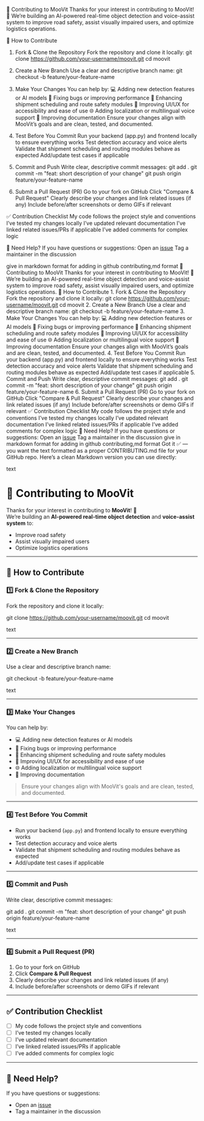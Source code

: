 🚗 Contributing to MooVit
Thanks for your interest in contributing to MooVit! 🚀
We’re building an AI-powered real-time object detection and voice-assist system to improve road safety, assist visually impaired users, and optimize logistics operations.


📌 How to Contribute
1. Fork & Clone the Repository
Fork the repository and clone it locally:
git clone https://github.com/your-username/moovit.git
cd moovit
2. Create a New Branch
Use a clear and descriptive branch name:
git checkout -b feature/your-feature-name


3. Make Your Changes
You can help by:
💻 Adding new detection features or AI models
🐞 Fixing bugs or improving performance
🧪 Enhancing shipment scheduling and route safety modules
🎨 Improving UI/UX for accessibility and ease of use
🌐 Adding localization or multilingual voice support
📄 Improving documentation
Ensure your changes align with MooVit’s goals and are clean, tested, and documented.


4. Test Before You Commit
Run your backend (app.py) and frontend locally to ensure everything works
Test detection accuracy and voice alerts
Validate that shipment scheduling and routing modules behave as expected
Add/update test cases if applicable


5. Commit and Push
Write clear, descriptive commit messages:
git add .
git commit -m "feat: short description of your change"
git push origin feature/your-feature-name


6. Submit a Pull Request (PR)
Go to your fork on GitHub
Click "Compare & Pull Request"
Clearly describe your changes and link related issues (if any)
Include before/after screenshots or demo GIFs if relevant


✅ Contribution Checklist
My code follows the project style and conventions
I’ve tested my changes locally
I’ve updated relevant documentation
I’ve linked related issues/PRs if applicable
I’ve added comments for complex logic


💬 Need Help?
If you have questions or suggestions:
Open an [issue](https://github.com/ShubhangiRoy12/moovit/issues)
Tag a maintainer in the discussion

give in markdown format for adding in github contributing,md format
🚗 Contributing to MooVit Thanks for your interest in contributing to MooVit! 🚀 We’re building an AI-powered real-time object detection and voice-assist system to improve road safety, assist visually impaired users, and optimize logistics operations. 📌 How to Contribute 1. Fork & Clone the Repository Fork the repository and clone it locally: git clone https://github.com/your-username/moovit.git cd moovit 2. Create a New Branch Use a clear and descriptive branch name: git checkout -b feature/your-feature-name 3. Make Your Changes You can help by: 💻 Adding new detection features or AI models 🐞 Fixing bugs or improving performance 🧪 Enhancing shipment scheduling and route safety modules 🎨 Improving UI/UX for accessibility and ease of use 🌐 Adding localization or multilingual voice support 📄 Improving documentation Ensure your changes align with MooVit’s goals and are clean, tested, and documented. 4. Test Before You Commit Run your backend (app.py) and frontend locally to ensure everything works Test detection accuracy and voice alerts Validate that shipment scheduling and routing modules behave as expected Add/update test cases if applicable 5. Commit and Push Write clear, descriptive commit messages: git add . git commit -m "feat: short description of your change" git push origin feature/your-feature-name 6. Submit a Pull Request (PR) Go to your fork on GitHub Click "Compare & Pull Request" Clearly describe your changes and link related issues (if any) Include before/after screenshots or demo GIFs if relevant ✅ Contribution Checklist My code follows the project style and conventions I’ve tested my changes locally I’ve updated relevant documentation I’ve linked related issues/PRs if applicable I’ve added comments for complex logic 💬 Need Help? If you have questions or suggestions: Open an [issue](https://github.com/ShubhangiRoy12/moovit/issues) Tag a maintainer in the discussion give in markdown format for adding in github contributing,md format
Got it ✅ — you want the text formatted as a proper CONTRIBUTING.md file for your GitHub repo.
Here’s a clean Markdown version you can use directly:

text
# 🚗 Contributing to MooVit

Thanks for your interest in contributing to **MooVit**! 🚀  
We’re building an **AI-powered real-time object detection** and **voice-assist system** to:

- Improve road safety  
- Assist visually impaired users  
- Optimize logistics operations  

---

## 📌 How to Contribute

### 1️⃣ Fork & Clone the Repository
Fork the repository and clone it locally:

git clone https://github.com/your-username/moovit.git
cd moovit

text

---

### 2️⃣ Create a New Branch
Use a clear and descriptive branch name:

git checkout -b feature/your-feature-name

text

---

### 3️⃣ Make Your Changes
You can help by:

- 💻 Adding new detection features or AI models  
- 🐞 Fixing bugs or improving performance  
- 🧪 Enhancing shipment scheduling and route safety modules  
- 🎨 Improving UI/UX for accessibility and ease of use  
- 🌐 Adding localization or multilingual voice support  
- 📄 Improving documentation  

> Ensure your changes align with MooVit's goals and are clean, tested, and documented.

---

### 4️⃣ Test Before You Commit
- Run your backend (`app.py`) and frontend locally to ensure everything works  
- Test detection accuracy and voice alerts  
- Validate that shipment scheduling and routing modules behave as expected  
- Add/update test cases if applicable  

---

### 5️⃣ Commit and Push
Write clear, descriptive commit messages:

git add .
git commit -m "feat: short description of your change"
git push origin feature/your-feature-name

text

---

### 6️⃣ Submit a Pull Request (PR)
1. Go to your fork on GitHub  
2. Click **Compare & Pull Request**  
3. Clearly describe your changes and link related issues (if any)  
4. Include before/after screenshots or demo GIFs if relevant  

---

## ✅ Contribution Checklist
- [ ] My code follows the project style and conventions  
- [ ] I’ve tested my changes locally  
- [ ] I’ve updated relevant documentation  
- [ ] I’ve linked related issues/PRs if applicable  
- [ ] I’ve added comments for complex logic  

---

## 💬 Need Help?
If you have questions or suggestions:
- Open an [issue](https://github.com/ShubhangiRoy12/moovit/issues)  
- Tag a maintainer in the discussion  







